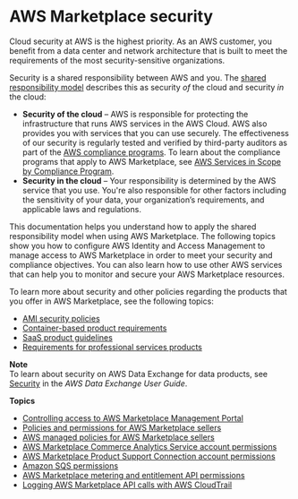 # AWS Marketplace security<a name="security"></a>

Cloud security at AWS is the highest priority\. As an AWS customer, you benefit from a data center and network architecture that is built to meet the requirements of the most security\-sensitive organizations\.

Security is a shared responsibility between AWS and you\. The [shared responsibility model](https://aws.amazon.com/compliance/shared-responsibility-model/) describes this as security *of* the cloud and security *in* the cloud:
+ **Security of the cloud** – AWS is responsible for protecting the infrastructure that runs AWS services in the AWS Cloud\. AWS also provides you with services that you can use securely\. The effectiveness of our security is regularly tested and verified by third\-party auditors as part of the [AWS compliance programs](https://aws.amazon.com/compliance/programs/)\. To learn about the compliance programs that apply to AWS Marketplace, see [AWS Services in Scope by Compliance Program](https://aws.amazon.com/compliance/services-in-scope/)\.
+ **Security in the cloud** – Your responsibility is determined by the AWS service that you use\. You're also responsible for other factors including the sensitivity of your data, your organization’s requirements, and applicable laws and regulations\. 

This documentation helps you understand how to apply the shared responsibility model when using AWS Marketplace\. The following topics show you how to configure AWS Identity and Access Management to manage access to AWS Marketplace in order to meet your security and compliance objectives\. You can also learn how to use other AWS services that can help you to monitor and secure your AWS Marketplace resources\.

To learn more about security and other policies regarding the products that you offer in AWS Marketplace, see the following topics:
+ [AMI security policies](product-and-ami-policies.md) 
+ [Container\-based product requirements](container-product-policies.md) 
+ [SaaS product guidelines](saas-guidelines.md) 
+ [Requirements for professional services products ](proserv-product-guidelines.md) 

**Note**  
To learn about security on AWS Data Exchange for data products, see [Security](https://docs.aws.amazon.com/data-exchange/latest/userguide/security.html) in the *AWS Data Exchange User Guide*\.

**Topics**
+ [Controlling access to AWS Marketplace Management Portal](marketplace-management-portal-user-access.md)
+ [Policies and permissions for AWS Marketplace sellers](detailed-management-portal-permissions.md)
+ [AWS managed policies for AWS Marketplace sellers](security-iam-awsmanpol.md)
+ [AWS Marketplace Commerce Analytics Service account permissions](set-aws-iam-cas-permissions.md)
+ [AWS Marketplace Product Support Connection account permissions](set-aws-iam-psc-permissions.md)
+ [Amazon SQS permissions](set-aws-iam-sqs-permissions.md)
+ [AWS Marketplace metering and entitlement API permissions](iam-user-policy-for-aws-marketplace-actions.md)
+ [Logging AWS Marketplace API calls with AWS CloudTrail](logging-aws-marketplace-api-calls-with-aws-cloudtrail.md)